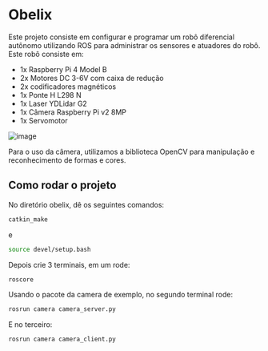 # Obelix
Este projeto consiste em configurar e programar um robô diferencial autônomo utilizando ROS para administrar os sensores e atuadores do robô. Este robô consiste em:
- 1x Raspberry Pi 4 Model B
- 2x Motores DC 3-6V com caixa de redução
- 2x codificadores magnéticos
- 1x Ponte H L298 N 
- 1x Laser YDLidar G2
- 1x Câmera Raspberry Pi v2 8MP
- 1x Servomotor

![image](https://github.com/user-attachments/assets/98c134a5-4b50-42f2-846e-b64b33981ecc)

Para o uso da câmera, utilizamos a biblioteca OpenCV para manipulação e reconhecimento de formas e cores.

## Como rodar o projeto

No diretório obelix, dê os seguintes comandos:

```bash
catkin_make
```
e 

```bash
source devel/setup.bash
```

Depois crie 3 terminais, em um rode:

```bash
roscore
```

Usando o pacote da camera de exemplo, no segundo terminal rode:

```bash
rosrun camera camera_server.py
```

E no terceiro:

```bash
rosrun camera camera_client.py
```
